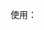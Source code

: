使用：
<el-form-item label="图片验证码" prop="verifyImg">
  <div class="form-item">
    <el-input v-model="data.verifyImg" maxlength="4" placeholder="请输入图片验证码"></el-input>
    <verifyImg class="form-item--insert" type="reg"></verifyImg>
  </div>
</el-form-item>